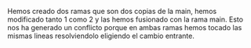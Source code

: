 Hemos creado dos ramas que son dos copias de la main, hemos modificado tanto 1 como 2 y las hemos fusionado con la rama main. Esto nos ha generado un conflicto porque en ambas ramas hemos tocado las mismas lineas resolviendolo eligiendo el cambio entrante.
